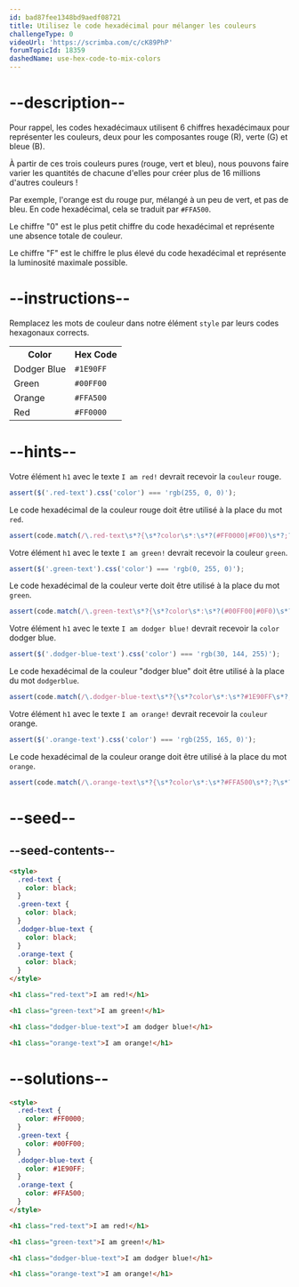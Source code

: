 ```yaml
---
id: bad87fee1348bd9aedf08721
title: Utilisez le code hexadécimal pour mélanger les couleurs
challengeType: 0
videoUrl: 'https://scrimba.com/c/cK89PhP'
forumTopicId: 18359
dashedName: use-hex-code-to-mix-colors
---
```


# --description--

Pour rappel, les codes hexadécimaux utilisent 6 chiffres hexadécimaux pour représenter les couleurs, deux pour les composantes rouge (R), verte (G) et bleue (B).

À partir de ces trois couleurs pures (rouge, vert et bleu), nous pouvons faire varier les quantités de chacune d'elles pour créer plus de 16 millions d'autres couleurs !

Par exemple, l'orange est du rouge pur, mélangé à un peu de vert, et pas de bleu. En code hexadécimal, cela se traduit par `#FFA500`.

Le chiffre "0" est le plus petit chiffre du code hexadécimal et représente une absence totale de couleur.

Le chiffre "F" est le chiffre le plus élevé du code hexadécimal et représente la luminosité maximale possible.

# --instructions--

Remplacez les mots de couleur dans notre élément `style` par leurs codes hexagonaux corrects.

<table class='table table-striped'><tbody><tr><th>Color</th><th>Hex Code</th></tr><tr><td>Dodger Blue</td><td><code>#1E90FF</code></td></tr><tr><td>Green</td><td><code>#00FF00</code></td></tr><tr><td>Orange</td><td><code>#FFA500</code></td></tr><tr><td>Red</td><td><code>#FF0000</code></td></tr></tbody></table>

# --hints--

Votre élément `h1` avec le texte `I am red!` devrait recevoir la `couleur` rouge.

```js
assert($('.red-text').css('color') === 'rgb(255, 0, 0)');
```

Le code hexadécimal de la couleur rouge doit être utilisé à la place du mot `red`.

```js
assert(code.match(/\.red-text\s*?{\s*?color\s*:\s*?(#FF0000|#F00)\s*?;?\s*?}/gi));
```

Votre élément `h1` avec le texte `I am green!` devrait recevoir la couleur `green`.

```js
assert($('.green-text').css('color') === 'rgb(0, 255, 0)');
```

Le code hexadécimal de la couleur verte doit être utilisé à la place du mot `green`.

```js
assert(code.match(/\.green-text\s*?{\s*?color\s*:\s*?(#00FF00|#0F0)\s*?;?\s*?}/gi));
```

Votre élément `h1` avec le texte `I am dodger blue!` devrait recevoir la `color` dodger blue.

```js
assert($('.dodger-blue-text').css('color') === 'rgb(30, 144, 255)');
```

Le code hexadécimal de la couleur "dodger blue" doit être utilisé à la place du mot `dodgerblue`.

```js
assert(code.match(/\.dodger-blue-text\s*?{\s*?color\s*:\s*?#1E90FF\s*?;?\s*?}/gi));
```

Votre élément `h1` avec le texte `I am orange!` devrait recevoir la `couleur` orange.

```js
assert($('.orange-text').css('color') === 'rgb(255, 165, 0)');
```

Le code hexadécimal de la couleur orange doit être utilisé à la place du mot `orange`.

```js
assert(code.match(/\.orange-text\s*?{\s*?color\s*:\s*?#FFA500\s*?;?\s*?}/gi));
```

# --seed--

## --seed-contents--

```html
<style>
  .red-text {
    color: black;
  }
  .green-text {
    color: black;
  }
  .dodger-blue-text {
    color: black;
  }
  .orange-text {
    color: black;
  }
</style>

<h1 class="red-text">I am red!</h1>

<h1 class="green-text">I am green!</h1>

<h1 class="dodger-blue-text">I am dodger blue!</h1>

<h1 class="orange-text">I am orange!</h1>
```

# --solutions--

```html
<style>
  .red-text {
    color: #FF0000;
  }
  .green-text {
    color: #00FF00;
  }
  .dodger-blue-text {
    color: #1E90FF;
  }
  .orange-text {
    color: #FFA500;
  }
</style>

<h1 class="red-text">I am red!</h1>

<h1 class="green-text">I am green!</h1>

<h1 class="dodger-blue-text">I am dodger blue!</h1>

<h1 class="orange-text">I am orange!</h1>
```
